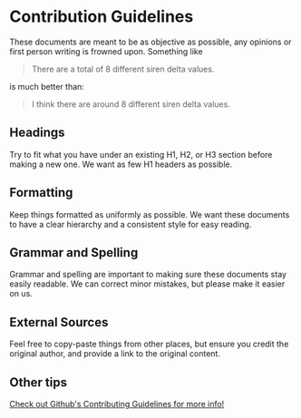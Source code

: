 # Contribution Guidelines

These documents are meant to be as objective as possible, any opinions or first person writing is frowned upon. 
Something like 
> There are a total of 8 different siren delta values.

is much better than:
> I think there are around 8 different siren delta values.

## Headings
Try to fit what you have under an existing H1, H2, or H3 section before making a new one. We want as few H1 headers as possible.

## Formatting
Keep things formatted as uniformly as possible. We want these documents to have a clear hierarchy and a consistent style for easy reading.

## Grammar and Spelling
Grammar and spelling are important to making sure these documents stay easily readable. We can correct minor mistakes, but please make it easier on us.

## External Sources
Feel free to copy-paste things from other places, but ensure you credit the original author, and provide a link to the original content.

## Other tips
[Check out Github's Contributing Guidelines for more info!](https://github.com/github/docs/blob/main/CONTRIBUTING.md)
